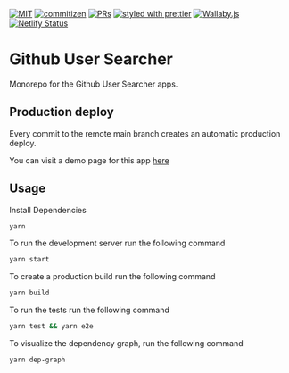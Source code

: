 [![MIT](https://img.shields.io/packagist/l/doctrine/orm.svg?style=flat-square)]()
[![commitizen](https://img.shields.io/badge/commitizen-friendly-brightgreen.svg?style=flat-square)]()
[![PRs](https://img.shields.io/badge/PRs-welcome-brightgreen.svg?style=flat-square)]()
[![styled with prettier](https://img.shields.io/badge/styled_with-prettier-ff69b4.svg?style=flat-square)](https://github.com/prettier/prettier)
[![Wallaby.js](https://img.shields.io/badge/wallaby.js-powered-blue.svg?style=flat&logo=github)](https://wallabyjs.com/oss/)
[![Netlify Status](https://api.netlify.com/api/v1/badges/1a028e8f-eab6-4f1c-8e67-4d66bce7c4a0/deploy-status)](https://app.netlify.com/sites/github-searcher-nx/deploys)

# Github User Searcher

Monorepo for the Github User Searcher apps.

## Production deploy

Every commit to the remote main branch creates an automatic production deploy.

You can visit a demo page for this app
[here](https://github-searcher-nx.netlify.app/)

## Usage

Install Dependencies

```bash
yarn
```

To run the development server run the following command

```bash
yarn start
```

To create a production build run the following command

```bash
yarn build
```

To run the tests run the following command

```bash
yarn test && yarn e2e
```

To visualize the dependency graph, run the following command

```bash
yarn dep-graph
```
